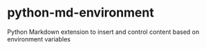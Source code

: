 # python-md-environment
Python Markdown extension to insert and control content based on environment variables
